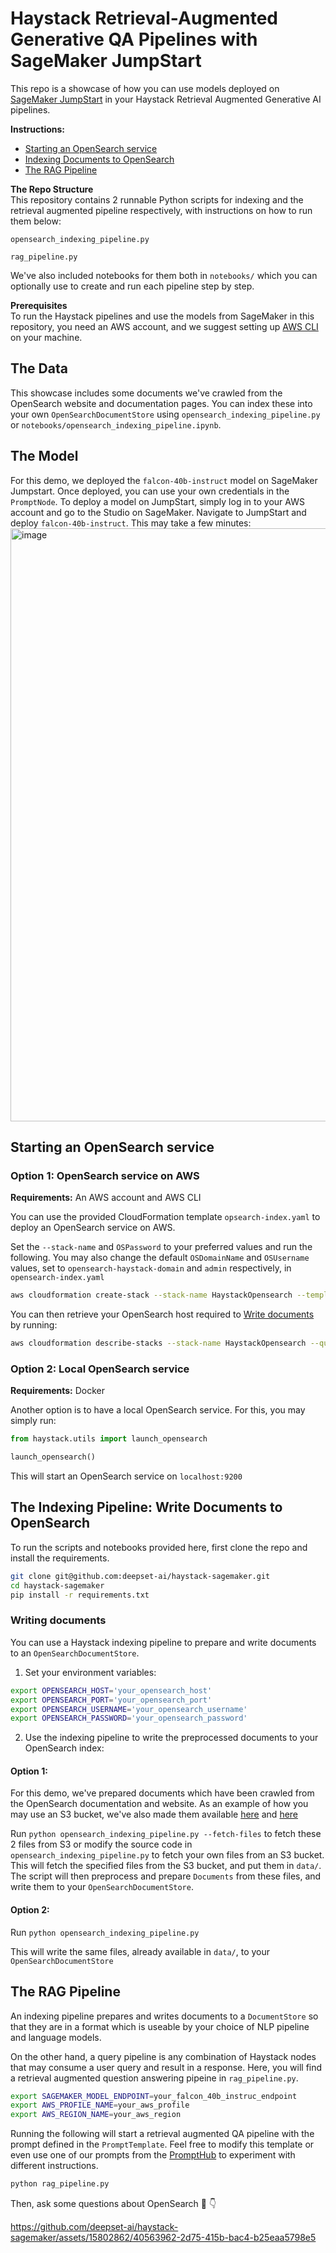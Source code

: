 # Haystack Retrieval-Augmented Generative QA Pipelines with SageMaker JumpStart
This repo is a showcase of how you can use models deployed on [SageMaker JumpStart](https://docs.aws.amazon.com/sagemaker/latest/dg/studio-jumpstart.html) in your Haystack Retrieval Augmented Generative AI pipelines.

**Instructions:**  
- [Starting an OpenSearch service](#starting-an-opensearch-service)  
- [Indexing Documents to OpenSearch](#the-indexing-pipeline-write-documents-to-opensearch)   
- [The RAG Pipeline](#the-rag-pipeline)   

**The Repo Structure**  
This repository contains 2 runnable Python scripts for indexing and the retrieval augmented pipeline respectively,  with instructions on how to run them below:

`opensearch_indexing_pipeline.py`

`rag_pipeline.py`

 We've also included notebooks for them both in `notebooks/` which you can optionally use to create and run each pipeline step by step.

**Prerequisites**  
To run the Haystack pipelines and use the models from SageMaker in this repository, you need an AWS account, and we suggest setting up [AWS CLI](https://docs.aws.amazon.com/cli/latest/userguide/getting-started-install.html) on your machine.


## The Data
This showcase includes some documents we've crawled from the OpenSearch website and documentation pages. 
You can index these into your own `OpenSearchDocumentStore` using `opensearch_indexing_pipeline.py` or `notebooks/opensearch_indexing_pipeline.ipynb`.

## The Model
For this demo, we deployed the `falcon-40b-instruct` model on SageMaker Jumpstart. Once deployed, you can use your own credentials in the `PromptNode`.
To deploy a model on JumpStart, simply log in to your AWS account and go to the Studio on SageMaker. 
Navigate to JumpStart and deploy `falcon-40b-instruct`. This may take a few minutes:
<img width="949" alt="image" src="https://github.com/deepset-ai/haystack-sagemaker/assets/15802862/b7a1adee-eb9c-4258-b3e0-bf5942f9c960">

## Starting an OpenSearch service
### Option 1: OpenSearch service on AWS
**Requirements:** An AWS account and AWS CLI

You can use the provided CloudFormation template `opsearch-index.yaml` to deploy an OpenSearch service on AWS.

Set the `--stack-name` and `OSPassword` to your preferred values and run the following.
You may also change the default `OSDomainName` and `OSUsername` values, set to `opensearch-haystack-domain` and `admin` respectively, in `opensearch-index.yaml`

```bash
aws cloudformation create-stack --stack-name HaystackOpensearch --template-body file://cloudformation/opensearch-index.yaml --parameters ParameterKey=InstanceType,ParameterValue=r5.large.search ParameterKey=InstanceCount,ParameterValue=3 ParameterKey=OSPassword,ParameterValue=Password123!
```
You can then retrieve your OpenSearch host required to [Write documents](#writing-documents) by running:
```bash
aws cloudformation describe-stacks --stack-name HaystackOpensearch --query "Stacks[0].Outputs[?OutputKey=='OpenSearchEndpoint'].OutputValue" --output text
```
### Option 2: Local OpenSearch service
**Requirements:** Docker

Another option is to have a local OpenSearch service. For this, you may simply run:
```python
from haystack.utils import launch_opensearch

launch_opensearch()
```
This will start an OpenSearch service on `localhost:9200`

## The Indexing Pipeline: Write Documents to OpenSearch
To run the scripts and notebooks provided here, first clone the repo and install the requirements.
```bash
git clone git@github.com:deepset-ai/haystack-sagemaker.git
cd haystack-sagemaker
pip install -r requirements.txt
```

### Writing documents
You can use a Haystack indexing pipeline to prepare and write documents to an `OpenSearchDocumentStore`.
1. Set your environment variables:
```bash
export OPENSEARCH_HOST='your_opensearch_host'
export OPENSEARCH_PORT='your_opensearch_port'
export OPENSEARCH_USERNAME='your_opensearch_username'
export OPENSEARCH_PASSWORD='your_opensearch_password'
```
2. Use the indexing pipeline to write the preprocessed documents to your OpenSearch index:
#### Option 1:
For this demo, we've prepared documents which have been crawled from the OpenSearch documentation and website. As an example of how you may use an S3 bucket, we've also made them available [here](https://haystack-public-demo-files.s3.eu-central-1.amazonaws.com/haystack-sagemaker-demo/opensearch-documentation-2.7.json) and [here](https://haystack-public-demo-files.s3.eu-central-1.amazonaws.com/haystack-sagemaker-demo/opensearch-website.json)

Run `python opensearch_indexing_pipeline.py --fetch-files` to fetch these 2 files from S3 or modify the source code in `opensearch_indexing_pipeline.py` to fetch your own files from an S3 bucket. This will fetch the specified files from the S3 bucket, and put them in `data/`. The script will then preprocess and prepare `Documents` from these files, and write them to your `OpenSearchDocumentStore`.

#### Option 2:
Run `python opensearch_indexing_pipeline.py`

This will write the same files, already available in `data/`, to your `OpenSearchDocumentStore`


## The RAG Pipeline

An indexing pipeline prepares and writes documents to a `DocumentStore` so that they are in a format which is useable by your choice of NLP pipeline and language models.

On the other hand, a query pipeline is any combination of Haystack nodes that may consume a user query and result in a response.
Here, you will find a retrieval augmented question answering pipeine in `rag_pipeline.py`.

```bash
export SAGEMAKER_MODEL_ENDPOINT=your_falcon_40b_instruc_endpoint
export AWS_PROFILE_NAME=your_aws_profile
export AWS_REGION_NAME=your_aws_region
```

Running the following will start a retrieval augmented QA pipeline with the prompt defined in the `PromptTemplate`. Feel free to modify this template or even use one of our prompts from the [PromptHub](https://prompthub.deepset.ai) to experiment with different instructions.

```bash
python rag_pipeline.py
```

Then, ask some questions about OpenSearch 🥳 👇

https://github.com/deepset-ai/haystack-sagemaker/assets/15802862/40563962-2d75-415b-bac4-b25eaa5798e5

